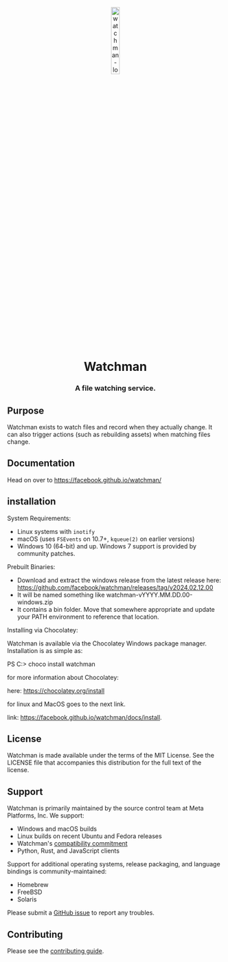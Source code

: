 <div align="center">
 <img src="website/static/img/logo.png" width="20%" height="20%" alt="watchman-logo">
 <h1>Watchman</h1>
 <h3>A file watching service.</h3>
</div>

## Purpose

Watchman exists to watch files and record when they actually change. It can
also trigger actions (such as rebuilding assets) when matching files change.

## Documentation

Head on over to https://facebook.github.io/watchman/

## installation
 System Requirements:

* Linux systems with `inotify`
* macOS (uses `FSEvents` on 10.7+, `kqueue(2)` on earlier versions)
* Windows 10 (64-bit) and up. Windows 7 support is provided by community patches.


Prebuilt Binaries: 

* Download and extract the windows release from the latest release here: https://github.com/facebook/watchman/releases/tag/v2024.02.12.00
* It will be named something like watchman-vYYYY.MM.DD.00-windows.zip
* It contains a bin folder. Move that somewhere appropriate and update your PATH environment to reference that location.

Installing via Chocolatey:

Watchman is available via the Chocolatey Windows package manager. Installation is as simple as:

PS C:\> choco install watchman

for more information about Chocolatey:

here: https://chocolatey.org/install

for linux and MacOS goes to the next link.

link: https://facebook.github.io/watchman/docs/install.

## License

Watchman is made available under the terms of the MIT License. See the
LICENSE file that accompanies this distribution for the full text of the
license.

## Support

Watchman is primarily maintained by the source control team at Meta Platforms, Inc. We support:

* Windows and macOS builds
* Linux builds on recent Ubuntu and Fedora releases
* Watchman's [compatibility commitment](https://facebook.github.io/watchman/docs/compatibility.html)
* Python, Rust, and JavaScript clients

Support for additional operating systems, release packaging, and language bindings is community-maintained:

* Homebrew
* FreeBSD
* Solaris

Please submit a [GitHub issue](https://github.com/facebook/watchman/issues/) to report any troubles.

## Contributing

Please see the [contributing guide](https://facebook.github.io/watchman/contributing.html).
